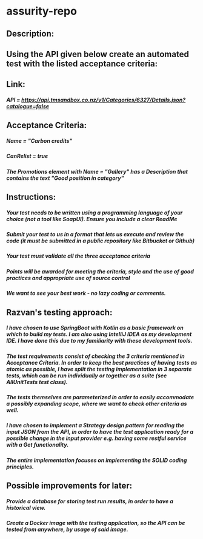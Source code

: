 # assurity-repo

## Description:

## Using the API given below create an automated test with the listed acceptance criteria:

## Link:

##### API = https://api.tmsandbox.co.nz/v1/Categories/6327/Details.json?catalogue=false

## Acceptance Criteria:

##### Name = "Carbon credits"

##### CanRelist = true

##### The Promotions element with Name = "Gallery" has a Description that contains the text "Good position in category"

## Instructions:

##### Your test needs to be written using a programming language of your choice (not a tool like SoapUI). Ensure you include a clear ReadMe

##### Submit your test to us in a format that lets us execute and review the code (it must be submitted in a public repository like Bitbucket or Github)

##### Your test must validate all the three acceptance criteria

##### Points will be awarded for meeting the criteria, style and the use of good practices and appropriate use of source control

##### We want to see your best work - no lazy coding or comments.

## Razvan's testing approach:

##### I have chosen to use SpringBoot with Kotlin as a basic framework on which to build my tests. I am also using IntelliJ IDEA as my development IDE. I have done this due to my familiarity with these development tools.

##### The test requirements consist of checking the 3 criteria mentioned in Acceptance Criteria. In order to keep the best practices of having tests as atomic as possible, I have split the testing implementation in 3 separate tests, which can be run individually or together as a suite (see AllUnitTests test class).

##### The tests themselves are parameterized in order to easily accommodate a possibly expanding scope, where we want to check other criteria as well.

##### I have chosen to implement a Strategy design pattern for reading the input JSON from the API, in order to have the test application ready for a possible change in the input provider e.g. having some restful service with a Get functionality.

##### The entire implementation focuses on implementing the SOLID coding principles. 

## Possible improvements for later:

##### Provide a database for storing test run results, in order to have a historical view.

##### Create a Docker image with the testing application, so the API can be tested from anywhere, by usage of said image.